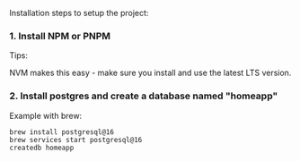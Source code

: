 Installation steps to setup the project:

### 1. Install NPM or PNPM

Tips:

NVM makes this easy - make sure you install and use the latest LTS version.

### 2. Install postgres and create a database named "homeapp"

Example with brew:

```
brew install postgresql@16
brew services start postgresql@16
createdb homeapp
```
